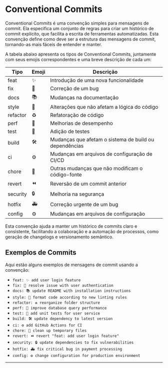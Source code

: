 # Conventional Commits

Conventional Commits é uma convenção simples para mensagens de commit. Ela especifica um conjunto de regras para criar um histórico de commit explícito, que facilita a escrita de ferramentas automatizadas. Esta convenção define como deve ser a estrutura das mensagens de commit, tornando-as mais fáceis de entender e manter.

A tabela abaixo apresenta os tipos de Conventional Commits, juntamente com seus emojis correspondentes e uma breve descrição de cada um:

| Tipo               | Emoji | Descrição                                          |
|--------------------|-------|----------------------------------------------------|
| feat               | ✨    | Introdução de uma nova funcionalidade               |
| fix                | 🐛    | Correção de um bug                                  |
| docs               | 📚    | Mudanças na documentação                            |
| style              | 💄    | Alterações que não afetam a lógica do código        |
| refactor           | ♻️    | Refatoração de código                              |
| perf               | 🚀    | Melhorias de desempenho                             |
| test               | 🧪    | Adição de testes                                   |
| build              | 🛠️    | Mudanças que afetam o sistema de build ou dependências |
| ci                 | ⚙️    | Mudanças em arquivos de configuração de CI/CD       |
| chore              | 🔧    | Outras mudanças que não modificam o código-fonte   |
| revert             | ⏪    | Reversão de um commit anterior                      |
| security           | 🔒    | Melhoria na segurança                              |
| hotfix             | 🚑    | Correção urgente de um bug                          |
| config             | ⚙️    | Mudanças em arquivos de configuração               |

Esta convenção ajuda a manter um histórico de commits claro e consistente, facilitando a colaboração e a automação de processos, como geração de changelogs e versionamento semântico.

## Exemplos de Commits

Aqui estão alguns exemplos de mensagens de commit usando a convenção:

- `feat: ✨ add user login feature`
- `fix: 🐛 resolve issue with user authentication`
- `docs: 📚 update README with installation instructions`
- `style: 💄 format code according to new linting rules`
- `refactor: ♻️ reorganize folder structure`
- `perf: 🚀 improve database query performance`
- `test: 🧪 add unit tests for user service`
- `build: 🛠️ update dependency to latest version`
- `ci: ⚙️ add GitHub Actions for CI`
- `chore: 🔧 clean up temporary files`
- `revert: ⏪ revert "feat: add user login feature"`
- `security: 🔒 update dependencies to fix vulnerabilities`
- `hotfix: 🚑 fix critical bug in payment processing`
- `config: ⚙️ change configuration for production environment`

---
